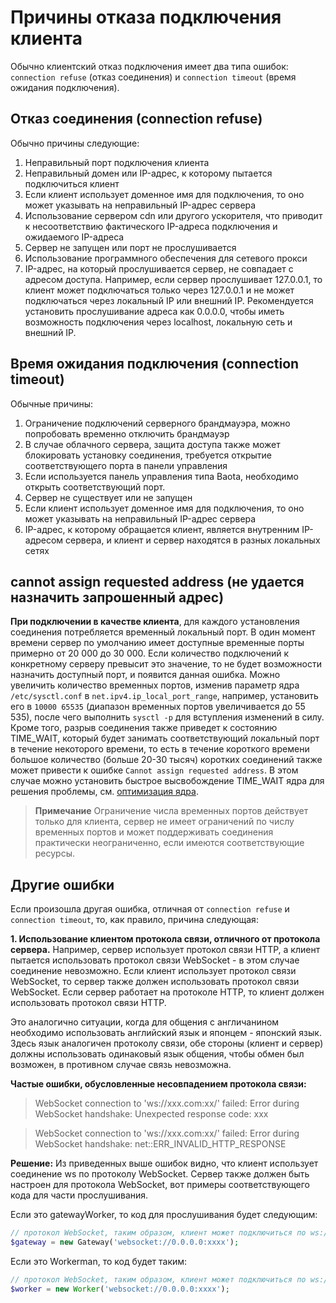 # Причины отказа подключения клиента

Обычно клиентский отказ подключения имеет два типа ошибок: ```connection refuse``` (отказ соединения) и ```connection timeout``` (время ожидания подключения).

## Отказ соединения (connection refuse)

Обычно причины следующие:
1. Неправильный порт подключения клиента
2. Неправильный домен или IP-адрес, к которому пытается подключиться клиент
3. Если клиент использует доменное имя для подключения, то оно может указывать на неправильный IP-адрес сервера
4. Использование сервером cdn или другого ускорителя, что приводит к несоответствию фактического IP-адреса подключения и ожидаемого IP-адреса
5. Сервер не запущен или порт не прослушивается
6. Использование программного обеспечения для сетевого прокси
7. IP-адрес, на который прослушивается сервер, не совпадает с адресом доступа. Например, если сервер прослушивает 127.0.0.1, то клиент может подключаться только через 127.0.0.1 и не может подключаться через локальный IP или внешний IP. Рекомендуется установить прослушивание адреса как 0.0.0.0, чтобы иметь возможность подключения через localhost, локальную сеть и внешний IP.

## Время ожидания подключения (connection timeout)

Обычные причины:
1. Ограничение подключений серверного брандмауэра, можно попробовать временно отключить брандмауэр
2. В случае облачного сервера, защита доступа также может блокировать установку соединения, требуется открытие соответствующего порта в панели управления
3. Если используется панель управления типа Baota, необходимо открыть соответствующий порт.
4. Сервер не существует или не запущен
5. Если клиент использует доменное имя для подключения, то оно может указывать на неправильный IP-адрес сервера
6. IP-адрес, к которому обращается клиент, является внутренним IP-адресом сервера, и клиент и сервер находятся в разных локальных сетях

## cannot assign requested address (не удается назначить запрошенный адрес)

**При подключении в качестве клиента**, для каждого установления соединения потребляется временный локальный порт. В один момент времени сервер по умолчанию имеет доступные временные порты примерно от 20 000 до 30 000. Если количество подключений к конкретному серверу превысит это значение, то не будет возможности назначить доступный порт, и появится данная ошибка.
Можно увеличить количество временных портов, изменив параметр ядра `/etc/sysctl.conf` в `net.ipv4.ip_local_port_range`, например, установить его в `10000 65535` (диапазон временных портов увеличивается до 55 535), после чего выполнить `sysctl -p` для вступления изменений в силу. 
Кроме того, разрыв соединения также приведет к состоянию TIME_WAIT, который будет занимать соответствующий локальный порт в течение некоторого времени, то есть в течение короткого времени большое количество (больше 20-30 тысяч) коротких соединений также может привести к ошибке `Cannot assign requested address`. В этом случае можно установить быстрое высвобождение TIME_WAIT ядра для решения проблемы, см. [оптимизация ядра](https://www.workerman.net/doc/workerman/appendices/kernel-optimization.html).

> **Примечание**
> Ограничение числа временных портов действует только для клиента, сервер не имеет ограничений по числу временных портов и может поддерживать соединения практически неограниченно, если имеются соответствующие ресурсы.

## Другие ошибки
Если произошла другая ошибка, отличная от ```connection refuse``` и ```connection timeout```, то, как правило, причина следующая:

**1. Использование клиентом протокола связи, отличного от протокола сервера.**
Например, сервер использует протокол связи HTTP, а клиент пытается использовать протокол связи WebSocket - в этом случае соединение невозможно. Если клиент использует протокол связи WebSocket, то сервер также должен использовать протокол связи WebSocket. Если сервер работает на протоколе HTTP, то клиент должен использовать протокол связи HTTP.

Это аналогично ситуации, когда для общения с англичанином необходимо использовать английский язык и японцем - японский язык. Здесь язык аналогичен протоколу связи, обе стороны (клиент и сервер) должны использовать одинаковый язык общения, чтобы обмен был возможен, в противном случае связь невозможна.

**Частые ошибки, обусловленные несовпадением протокола связи:**

> WebSocket connection to 'ws://xxx.com:xx/' failed: Error during WebSocket handshake: Unexpected response code: xxx

> WebSocket connection to 'ws://xxx.com:xx/' failed: Error during WebSocket handshake: net::ERR_INVALID_HTTP_RESPONSE

**Решение:**
Из приведенных выше ошибок видно, что клиент использует соединение ws по протоколу WebSocket. Сервер также должен быть настроен для протокола WebSocket, вот примеры соответствующего кода для части прослушивания.

Если это gatewayWorker, то код для прослушивания будет следующим:

```php
// протокол WebSocket, таким образом, клиент может подключиться по ws://...; xxxx - это порт, который не требует изменения
$gateway = new Gateway('websocket://0.0.0.0:xxxx');

```
Если это Workerman, то код будет таким:

```php
// протокол WebSocket, таким образом, клиент может подключиться по ws://...; xxxx - это порт, который не требует изменения
$worker = new Worker('websocket://0.0.0.0:xxxx');
```
